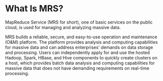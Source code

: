 # What Is MRS?<a name="EN-US_TOPIC_0125375843"></a>

MapReduce Service \(MRS for short\), one of basic services on the public cloud, is used for managing and analyzing massive data.

MRS builds a reliable, secure, and easy-to-use operation and maintenance \(O&M\) platform. The platform provides analysis and computing capabilities for massive data and can address enterprises' demands on data storage and processing. Users can independently apply for and use the hosted Hadoop, Spark, HBase, and Hive components to quickly create clusters on a host, which provides batch data analysis and computing capabilities for massive data that does not have demanding requirements on real-time processing.

